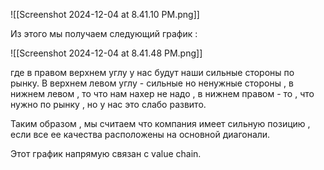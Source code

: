 ![[Screenshot 2024-12-04 at 8.41.10 PM.png]]

Из этого мы получаем следующий график  :  

![[Screenshot 2024-12-04 at 8.41.48 PM.png]]

где в правом верхнем углу у нас будут наши сильные стороны по рынку. В верхнем левом углу - сильные но ненужные стороны , в нижнем левом , то что нам нахер не надо , в нижнем правом - то , что нужно по рынку , но у нас это слабо развито. 

Таким образом , мы считаем что компания имеет сильную позицию , если все ее качества расположены на основной диагонали. 

Этот график напрямую связан с value chain. 